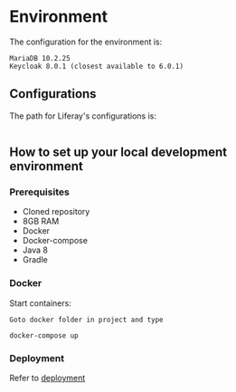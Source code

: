 # Environment

The configuration for the environment is:
```
MariaDB 10.2.25
Keycloak 8.0.1 (closest available to 6.0.1)
```

## Configurations
The path for Liferay's configurations is: 
```

```

## How to set up your local development environment

### Prerequisites
* Cloned repository
* 8GB RAM
* Docker
* Docker-compose
* Java 8
* Gradle

### Docker
Start containers:
```
Goto docker folder in project and type

docker-compose up
```


### Deployment
Refer to [deployment](deployment.md)